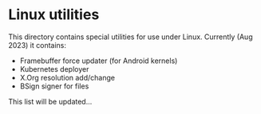 # Linux utilities
This directory contains special utilities for use under Linux. Currently (Aug 2023) it contains:
+ Framebuffer force updater (for Android kernels)
+ Kubernetes deployer
+ X.Org resolution add/change
+ BSign signer for files

This list will be updated...
